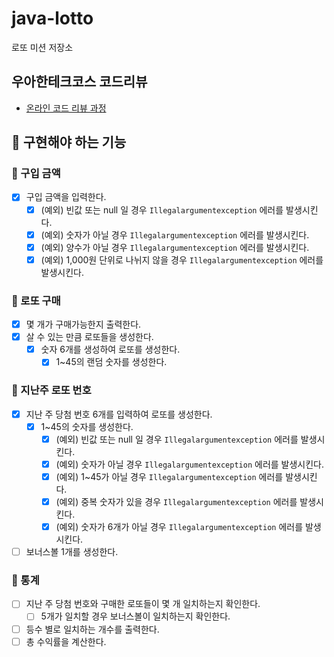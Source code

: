 # java-lotto

로또 미션 저장소

## 우아한테크코스 코드리뷰

- [온라인 코드 리뷰 과정](https://github.com/woowacourse/woowacourse-docs/blob/master/maincourse/README.md)

## 🎱 구현해야 하는 기능

### 📌 구입 금액
- [x] 구입 금액을 입력한다.
  - [x] (예외) 빈값 또는 null 일 경우 `Illegalargumentexception` 에러를 발생시킨다.
  - [x] (예외) 숫자가 아닐 경우 `Illegalargumentexception` 에러를 발생시킨다.
  - [x] (예외) 양수가 아닐 경우 `Illegalargumentexception` 에러를 발생시킨다.
  - [x] (예외) 1,000원 단위로 나뉘지 않을 경우 `Illegalargumentexception` 에러를 발생시킨다.

### 📌 로또 구매
- [x] 몇 개가 구매가능한지 출력한다.
- [x] 살 수 있는 만큼 로또들을 생성한다.
  - [x] 숫자 6개를 생성하여 로또를 생성한다.
    - [x] 1~45의 랜덤 숫자를 생성한다.

### 📌 지난주 로또 번호
- [x] 지난 주 당첨 번호 6개를 입력하여 로또를 생성한다.
  - [x] 1~45의 숫자를 생성한다.
    - [x] (예외) 빈값 또는 null 일 경우 `Illegalargumentexception` 에러를 발생시킨다.
    - [x] (예외) 숫자가 아닐 경우 `Illegalargumentexception` 에러를 발생시킨다.
    - [x] (예외) 1~45가 아닐 경우 `Illegalargumentexception` 에러를 발생시킨다.
    - [x] (예외) 중복 숫자가 있을 경우 `Illegalargumentexception` 에러를 발생시킨다.
    - [x] (예외) 숫자가 6개가 아닐 경우 `Illegalargumentexception` 에러를 발생시킨다.
- [ ] 보너스볼 1개를 생성한다.

### 📌 통계
- [ ] 지난 주 당첨 번호와 구매한 로또들이 몇 개 일치하는지 확인한다.
  - [ ] 5개가 일치할 경우 보너스볼이 일치하는지 확인한다.
- [ ] 등수 별로 일치하는 개수를 출력한다.
- [ ] 총 수익률을 계산한다.